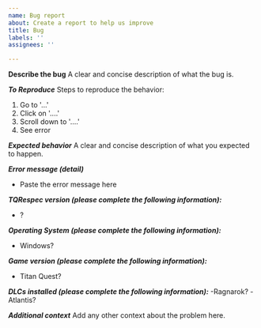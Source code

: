 ```yaml
---
name: Bug report
about: Create a report to help us improve
title: Bug
labels: ''
assignees: ''

---
```


**Describe the bug**
A clear and concise description of what the bug is.

***To Reproduce***
Steps to reproduce the behavior:
1. Go to '...'
2. Click on '....'
3. Scroll down to '....'
4. See error

***Expected behavior***
A clear and concise description of what you expected to happen.

***Error message (detail)***
- Paste the error message here

***TQRespec version (please complete the following information):***
- ?

***Operating System (please complete the following information):***
- Windows?

***Game version (please complete the following information):***
- Titan Quest?

***DLCs installed (please complete the following information):***
-Ragnarok?
-Atlantis?

***Additional context***
Add any other context about the problem here.
